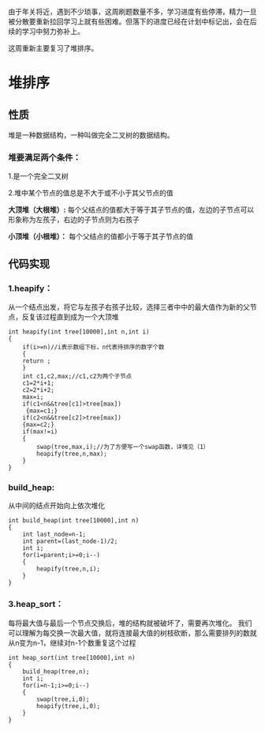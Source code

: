 由于年关将近，遇到不少琐事，这周刷题数量不多，学习进度有些停滞，精力一旦被分散要重新拉回学习上就有些困难。但落下的进度已经在计划中标记出，会在后续的学习中努力弥补上。

这周重新主要复习了堆排序。
# 堆排序
## 性质
堆是一种数据结构，一种叫做完全二叉树的数据结构。

### 堆要满足两个条件：

1.是一个完全二叉树

2.堆中某个节点的值总是不大于或不小于其父节点的值

**大顶堆（大根堆）:** 每个父结点的值都大于等于其子节点的值，左边的子节点可以形象称为左孩子，右边的子节点则为右孩子

**小顶堆（小根堆）：** 每个父结点的值都小于等于其子节点的值

## 代码实现
### 1.heapify：
从一个结点出发，将它与左孩子右孩子比较，选择三者中中的最大值作为新的父节点，反复该过程直到成为一个大顶堆
```
int heapify(int tree[10000],int n,int i)
{
	if(i>=n)//i表示数组下标，n代表待排序的数字个数
	{
	return ;
	}
	int c1,c2,max;//c1,c2为两个子节点
	c1=2*i+1;
	c2=2*i+2;
	max=i;
	if(c1<n&&tree[c1]>tree[max])
	 {max=c1;}
	if(c2<n&&tree[c2]>tree[max])
	{max=c2;}
	if(max!=i)
	{
		swap(tree,max,i);//为了方便写一个swap函数，详情见（1）
		heapify(tree,n,max);
	}
}
```

### build_heap:
从中间的结点开始向上依次堆化
```
int build_heap(int tree[10000],int n)
{
	int last_node=n-1;
	int parent=(last_node-1)/2;
	int i;
	for(i=parent;i>=0;i--)
	{
		heapify(tree,n,i);
	}
}
```
### 3.heap_sort：
每将最大值与最后一个节点交换后，堆的结构就被破坏了，需要再次堆化。
我们可以理解为每交换一次最大值，就将连接最大值的树枝砍断，那么需要排列的数就从n变为n-1，继续对n-1个数重复这个过程
```
int heap_sort(int tree[10000],int n)
{
	build_heap(tree,n);
	int i;
	for(i=n-1;i>=0;i--)
	{
		swap(tree,i,0);
		heapify(tree,i,0);
	}
}
```
